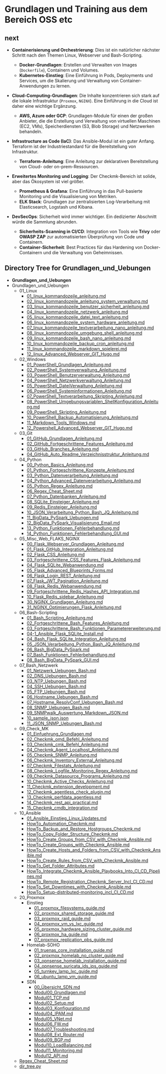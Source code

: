 # Grundlagen und Training aus dem Bereich OSS etc

## next

* **Containerisierung und Orchestrierung**: Dies ist ein natürlicher nächster Schritt nach den Themen Linux, Webserver und Bash-Scripting.
    * **Docker-Grundlagen**: Erstellen und Verwalten von Images (`Dockerfile`), Containern und Volumes.
    * **Kubernetes-Einstieg**: Eine Einführung in Pods, Deployments und Services, um die Skalierung und Verwaltung von Container-Anwendungen zu lernen.

* **Cloud-Computing-Grundlagen**: Die Inhalte konzentrieren sich stark auf die lokale Infrastruktur (`Proxmox`, `NGINX`). Eine Einführung in die Cloud ist daher eine wichtige Ergänzung.
    * **AWS, Azure oder GCP**: Grundlagen-Module für einen der großen Anbieter, die die Erstellung und Verwaltung von virtuellen Maschinen (EC2, VMs), Speicherdiensten (S3, Blob Storage) und Netzwerken behandeln. 

* **Infrastructure as Code (IaC)**: Das Ansible-Modul ist ein guter Anfang. Terraform ist der Industriestandard für die Bereitstellung von Infrastruktur.
    * **Terraform-Anleitung**: Eine Anleitung zur deklarativen Bereitstellung von Cloud- oder on-prem-Ressourcen.

* **Erweitertes Monitoring und Logging**: Der Checkmk-Bereich ist solide, aber das Ökosystem ist viel größer.
    * **Prometheus & Grafana**: Eine Einführung in das Pull-basierte Monitoring und die Visualisierung von Metriken.
    * **ELK Stack**: Grundlagen zur zentralisierten Log-Verarbeitung mit Elasticsearch, Logstash und Kibana.

* **DevSecOps**: Sicherheit wird immer wichtiger. Ein dedizierter Abschnitt würde die Sammlung abrunden.
    * **Sicherheits-Scanning in CI/CD**: Integration von Tools wie **Trivy** oder **OWASP ZAP** zur automatisierten Überprüfung von Code und Containern.
    * **Container-Sicherheit**: Best Practices für das Hardening von Docker-Containern und die Verwaltung von Geheimnissen.

## Directory Tree for Grundlagen_und_Uebungen

- **Grundlagen_und_Uebungen**
- Grundlagen_und_Uebungen
  - 01_Linux
    - [01_linux_kommandozeile_anleitung.md](01_Linux/01_linux_kommandozeile_anleitung.md)
    - [02_linux_kommandozeile_anleitung_system_verwaltung.md](01_Linux/02_linux_kommandozeile_anleitung_system_verwaltung.md)
    - [03_linux_kommandozeile_benutzer_sicherheit_anleitung.md](01_Linux/03_linux_kommandozeile_benutzer_sicherheit_anleitung.md)
    - [04_linux_kommandozeile_netzwerk_anleitung.md](01_Linux/04_linux_kommandozeile_netzwerk_anleitung.md)
    - [05_linux_kommandozeile_datei_text_anleitung.md](01_Linux/05_linux_kommandozeile_datei_text_anleitung.md)
    - [06_linux_kommandozeile_system_hardware_anleitung.md](01_Linux/06_linux_kommandozeile_system_hardware_anleitung.md)
    - [07_linux_kommandozeile_textverarbeitung_nano_anleitung.md](01_Linux/07_linux_kommandozeile_textverarbeitung_nano_anleitung.md)
    - [08_linux_kommandozeile_umgebung_shell_anleitung.md](01_Linux/08_linux_kommandozeile_umgebung_shell_anleitung.md)
    - [09_linux_kommandozeile_bash_nano_anleitung.md](01_Linux/09_linux_kommandozeile_bash_nano_anleitung.md)
    - [10_linux_kommandozeile_backup_cron_anleitung.md](01_Linux/10_linux_kommandozeile_backup_cron_anleitung.md)
    - [11_linux_kommandozeile_markdown_spielerei.md](01_Linux/11_linux_kommandozeile_markdown_spielerei.md)
    - [12_linux_Advanced_Webserver_GIT_Hugo.md](01_Linux/12_linux_Advanced_Webserver_GIT_Hugo.md)
  - 02_Windows
    - [01_PowerShell_Grundlagen_Anleitung.md](02_Windows/01_PowerShell_Grundlagen_Anleitung.md)
    - [02_PowerShell_Systemverwaltung_Anleitung.md](02_Windows/02_PowerShell_Systemverwaltung_Anleitung.md)
    - [03_PowerShell_Benutzerverwaltung_Anleitung.md](02_Windows/03_PowerShell_Benutzerverwaltung_Anleitung.md)
    - [04_PowerShell_Netzwerkverwaltung_Anleitung.md](02_Windows/04_PowerShell_Netzwerkverwaltung_Anleitung.md)
    - [05_PowerShell_DateiVerwaltung_Anleitung.md](02_Windows/05_PowerShell_DateiVerwaltung_Anleitung.md)
    - [06_PowerShell_Systeminformationen_Anleitung.md](02_Windows/06_PowerShell_Systeminformationen_Anleitung.md)
    - [07_PowerShell_Textverarbeitung_Skripting_Anleitung.md](02_Windows/07_PowerShell_Textverarbeitung_Skripting_Anleitung.md)
    - [08_PowerShell_Umgebungsvariablen_ShellKonfiguration_Anleitung.md](02_Windows/08_PowerShell_Umgebungsvariablen_ShellKonfiguration_Anleitung.md)
    - [09_PowerShell_Skripting_Anleitung.md](02_Windows/09_PowerShell_Skripting_Anleitung.md)
    - [10_PowerShell_Backup_Automatisierung_Anleitung.md](02_Windows/10_PowerShell_Backup_Automatisierung_Anleitung.md)
    - [11_Markdown_Tools_Windows.md](02_Windows/11_Markdown_Tools_Windows.md)
    - [12_Powershell_Advanced_Webserver_GIT_Hugo.md](02_Windows/12_Powershell_Advanced_Webserver_GIT_Hugo.md)
  - 03_Git
    - [01_GitHub_Grundlagen_Anleitung.md](03_Git/01_GitHub_Grundlagen_Anleitung.md)
    - [02_GitHub_Fortgeschrittene_Features_Anleitung.md](03_Git/02_GitHub_Fortgeschrittene_Features_Anleitung.md)
    - [03_GitHub_Branches_Anleitung.md](03_Git/03_GitHub_Branches_Anleitung.md)
    - [04_GitHub_Auto_Readme_Verzeichnisstruktur_Anleitung.md](03_Git/04_GitHub_Auto_Readme_Verzeichnisstruktur_Anleitung.md)
  - 04_Python
    - [00_Python_Basics_Anleitung.md](04_Python/00_Python_Basics_Anleitung.md)
    - [01_Python_Fortgeschrittene_Konzepte_Anleitung.md](04_Python/01_Python_Fortgeschrittene_Konzepte_Anleitung.md)
    - [03_Python_Datenverarbeitung_Anleitung.md](04_Python/03_Python_Datenverarbeitung_Anleitung.md)
    - [04_Python_Advanced_Datenverarbeitung_Anleitung.md](04_Python/04_Python_Advanced_Datenverarbeitung_Anleitung.md)
    - [05_Python_Regex_Anleitung.md](04_Python/05_Python_Regex_Anleitung.md)
    - [06_Regex_Cheat_Sheet.md](04_Python/06_Regex_Cheat_Sheet.md)
    - [07_Python_Datenbanken_Anleitung.md](04_Python/07_Python_Datenbanken_Anleitung.md)
    - [08_SQLite_Einsteiger_Anleitung.md](04_Python/08_SQLite_Einsteiger_Anleitung.md)
    - [09_Redis_Einsteiger_Anleitung.md](04_Python/09_Redis_Einsteiger_Anleitung.md)
    - [10_JSON_Verarbeitung_Python_Bash_JQ_Anleitung.md](04_Python/10_JSON_Verarbeitung_Python_Bash_JQ_Anleitung.md)
    - [11_BigData_PySpark_Uebungen.md](04_Python/11_BigData_PySpark_Uebungen.md)
    - [12_BigData_PySpark_Visualisierung_Email.md](04_Python/12_BigData_PySpark_Visualisierung_Email.md)
    - [13_Python_Funktionen_Fehlerbehandlung.md](04_Python/13_Python_Funktionen_Fehlerbehandlung.md)
    - [14_Python_Funktionen_Fehlerbehandlung_GUI.md](04_Python/14_Python_Funktionen_Fehlerbehandlung_GUI.md)
  - 05_Misc_Web_FLAKS_NGINX
    - [00_Flask_Webserver_Grundlagen_Anleitung.md](05_Misc_Web_FLAKS_NGINX/00_Flask_Webserver_Grundlagen_Anleitung.md)
    - [01_Flask_GitHub_Integration_Anleitung.md](05_Misc_Web_FLAKS_NGINX/01_Flask_GitHub_Integration_Anleitung.md)
    - [02_Flask_CSS_Anleitung.md](05_Misc_Web_FLAKS_NGINX/02_Flask_CSS_Anleitung.md)
    - [03_Fortgeschrittene_CSS_Features_Flask_Anleitung.md](05_Misc_Web_FLAKS_NGINX/03_Fortgeschrittene_CSS_Features_Flask_Anleitung.md)
    - [04_Flask_SQLite_Webanwendung.md](05_Misc_Web_FLAKS_NGINX/04_Flask_SQLite_Webanwendung.md)
    - [05_Flask_Advanced_Blueprints_Forms.md](05_Misc_Web_FLAKS_NGINX/05_Flask_Advanced_Blueprints_Forms.md)
    - [06_Flask_Login_REST_Anleitung.md](05_Misc_Web_FLAKS_NGINX/06_Flask_Login_REST_Anleitung.md)
    - [07_Flask_JWT_Pagination_Anleitung.md](05_Misc_Web_FLAKS_NGINX/07_Flask_JWT_Pagination_Anleitung.md)
    - [08_Flask_Redis_Webanwendung.md](05_Misc_Web_FLAKS_NGINX/08_Flask_Redis_Webanwendung.md)
    - [09_Fortgeschrittene_Redis_Hashes_API_Integration.md](05_Misc_Web_FLAKS_NGINX/09_Fortgeschrittene_Redis_Hashes_API_Integration.md)
    - [10_Flask_Redis_sidebar_Anleitung.md](05_Misc_Web_FLAKS_NGINX/10_Flask_Redis_sidebar_Anleitung.md)
    - [30_NGINX_Grundlagen_Anleitung.md](05_Misc_Web_FLAKS_NGINX/30_NGINX_Grundlagen_Anleitung.md)
    - [31_NGINX_Optimierungen_Flask_Anleitung.md](05_Misc_Web_FLAKS_NGINX/31_NGINX_Optimierungen_Flask_Anleitung.md)
  - 06_Bash-Scripting
    - [01_Bash_Scripting_Anleitung.md](06_Bash-Scripting/01_Bash_Scripting_Anleitung.md)
    - [02_Fortgeschrittene_Bash_Features_Anleitung.md](06_Bash-Scripting/02_Fortgeschrittene_Bash_Features_Anleitung.md)
    - [03_Fortgeschrittene_Bash_Funktionen_Parametererweiterung.md](06_Bash-Scripting/03_Fortgeschrittene_Bash_Funktionen_Parametererweiterung.md)
    - [04-1_Ansible_Flask_SQLite_Install.md](06_Bash-Scripting/04-1_Ansible_Flask_SQLite_Install.md)
    - [04_Bash_Flask_SQLite_Integration_Anleitung.md](06_Bash-Scripting/04_Bash_Flask_SQLite_Integration_Anleitung.md)
    - [05_JSON_Verarbeitung_Python_Bash_JQ_Anleitung.md](06_Bash-Scripting/05_JSON_Verarbeitung_Python_Bash_JQ_Anleitung.md)
    - [06_Bash_BigData_PySpark.md](06_Bash-Scripting/06_Bash_BigData_PySpark.md)
    - [07_Bash_Funktionen_Fehlerbehandlung.md](06_Bash-Scripting/07_Bash_Funktionen_Fehlerbehandlung.md)
    - [08_Bash_BigData_PySpark_GUI.md](06_Bash-Scripting/08_Bash_BigData_PySpark_GUI.md)
  - 07_Bash_Netzwerk
    - [01_Netzwerk_Uebungen_Bash.md](07_Bash_Netzwerk/01_Netzwerk_Uebungen_Bash.md)
    - [02_DNS_Uebungen_Bash.md](07_Bash_Netzwerk/02_DNS_Uebungen_Bash.md)
    - [03_NTP_Uebungen_Bash.md](07_Bash_Netzwerk/03_NTP_Uebungen_Bash.md)
    - [04_SSH_Uebungen_Bash.md](07_Bash_Netzwerk/04_SSH_Uebungen_Bash.md)
    - [05_FTP_Uebungen_Bash.md](07_Bash_Netzwerk/05_FTP_Uebungen_Bash.md)
    - [06_Hostname_Uebungen_Bash.md](07_Bash_Netzwerk/06_Hostname_Uebungen_Bash.md)
    - [07_Hostname_ResolvConf_Uebungen_Bash.md](07_Bash_Netzwerk/07_Hostname_ResolvConf_Uebungen_Bash.md)
    - [08_SNMP_Uebungen_Bash.md](07_Bash_Netzwerk/08_SNMP_Uebungen_Bash.md)
    - [09_SNMPwalk_Auswertung_Markdown_JSON.md](07_Bash_Netzwerk/09_SNMPwalk_Auswertung_Markdown_JSON.md)
    - [10_sample_json.json](07_Bash_Netzwerk/10_sample_json.json)
    - [11_JSON_SNMP_Uebungen_Bash.md](07_Bash_Netzwerk/11_JSON_SNMP_Uebungen_Bash.md)
  - 09_Check_MK
    - [01_Einfuehrung_Grundlagen.md](09_Check_MK/01_Einfuehrung_Grundlagen.md)
    - [02_Checkmk_omd_Befehl_Anleitung.md](09_Check_MK/02_Checkmk_omd_Befehl_Anleitung.md)
    - [03_Checkmk_cmk_Befehl_Anleitung.md](09_Check_MK/03_Checkmk_cmk_Befehl_Anleitung.md)
    - [04_Checkmk_Agent_Localhost_Anleitung.md](09_Check_MK/04_Checkmk_Agent_Localhost_Anleitung.md)
    - [05_Checkmk_SNMP_Anleitung.md](09_Check_MK/05_Checkmk_SNMP_Anleitung.md)
    - [06_Checkmk_Inventory_External_Anleitung.md](09_Check_MK/06_Checkmk_Inventory_External_Anleitung.md)
    - [07_Checkmk_Filestats_Anleitung.md](09_Check_MK/07_Checkmk_Filestats_Anleitung.md)
    - [08_Checkmk_Logfile_Monitoring_Regex_Anleitung.md](09_Check_MK/08_Checkmk_Logfile_Monitoring_Regex_Anleitung.md)
    - [09_Checkmk_Datasource_Programs_Anleitung.md](09_Check_MK/09_Checkmk_Datasource_Programs_Anleitung.md)
    - [10_Checkmk_Active_Checks_Anleitung.md](09_Check_MK/10_Checkmk_Active_Checks_Anleitung.md)
    - [11_Checkmk_extension_development.md](09_Check_MK/11_Checkmk_extension_development.md)
    - [12_Checkmk_agentless_check_plugin.md](09_Check_MK/12_Checkmk_agentless_check_plugin.md)
    - [13_Checkmk_perfdata_agentless.md](09_Check_MK/13_Checkmk_perfdata_agentless.md)
    - [14_Checkmk_rest_api_practical.md](09_Check_MK/14_Checkmk_rest_api_practical.md)
    - [15_Checkmk_cmdb_integration.md](09_Check_MK/15_Checkmk_cmdb_integration.md)
  - 10_Ansible
    - [01_Ansible_Einstieg_Linux_Updates.md](10_Ansible/01_Ansible_Einstieg_Linux_Updates.md)
    - [HowTo_Automation_Checkmk.md](10_Ansible/HowTo_Automation_Checkmk.md)
    - [HowTo_Backup_and_Restore_Hostgroups_Checkmk.md](10_Ansible/HowTo_Backup_and_Restore_Hostgroups_Checkmk.md)
    - [HowTo_Copy_Folder_Structure_Checkmk.md](10_Ansible/HowTo_Copy_Folder_Structure_Checkmk.md)
    - [HowTo_Create_Groups_from_CSV_with_Checkmk_Ansible.md](10_Ansible/HowTo_Create_Groups_from_CSV_with_Checkmk_Ansible.md)
    - [HowTo_Create_Groups_with_Checkmk_Ansible.md](10_Ansible/HowTo_Create_Groups_with_Checkmk_Ansible.md)
    - [HowTo_Create_Hosts_and_Folders_from_CSV_with_Checkmk_Ansible.md](10_Ansible/HowTo_Create_Hosts_and_Folders_from_CSV_with_Checkmk_Ansible.md)
    - [HowTo_Create_Rules_from_CSV_with_Checkmk_Ansible.md](10_Ansible/HowTo_Create_Rules_from_CSV_with_Checkmk_Ansible.md)
    - [HowTo_Get_Folder_Attributes.md](10_Ansible/HowTo_Get_Folder_Attributes.md)
    - [HowTo_Integrate_Checkmk_Ansible_Playbooks_Into_CI_CD_Pipelines.md](10_Ansible/HowTo_Integrate_Checkmk_Ansible_Playbooks_Into_CI_CD_Pipelines.md)
    - [HowTo_Remote_Registration_Checkmk_Server_Incl_CI_CD.md](10_Ansible/HowTo_Remote_Registration_Checkmk_Server_Incl_CI_CD.md)
    - [HowTo_Set_Downtimes_with_Checkmk_Ansible.md](10_Ansible/HowTo_Set_Downtimes_with_Checkmk_Ansible.md)
    - [HowTo_Setup-distributed-monitoring_incl_CI_CD.md](10_Ansible/HowTo_Setup-distributed-monitoring_incl_CI_CD.md)
  - 20_Proxmox
    - Einstieg
      - [01_proxmox_filesystems_guide.md](20_Proxmox/Einstieg/01_proxmox_filesystems_guide.md)
      - [02_proxmox_shared_storage_guide.md](20_Proxmox/Einstieg/02_proxmox_shared_storage_guide.md)
      - [03_proxmox_raid_guide.md](20_Proxmox/Einstieg/03_proxmox_raid_guide.md)
      - [04_proxmox_vm_vs_lxc_guide.md](20_Proxmox/Einstieg/04_proxmox_vm_vs_lxc_guide.md)
      - [05_proxmox_hardware_sizing_cluster_guide.md](20_Proxmox/Einstieg/05_proxmox_hardware_sizing_cluster_guide.md)
      - [06_proxmox_ha_guide.md](20_Proxmox/Einstieg/06_proxmox_ha_guide.md)
      - [07_proxmox_replication_pbs_guide.md](20_Proxmox/Einstieg/07_proxmox_replication_pbs_guide.md)
    - Homelab-SOHO
      - [01_truenas_core_installation_guide.md](20_Proxmox/Homelab-SOHO/01_truenas_core_installation_guide.md)
      - [02_proxmox_homelab_no_cluster_guide.md](20_Proxmox/Homelab-SOHO/02_proxmox_homelab_no_cluster_guide.md)
      - [03_opnsense_homelab_installation_guide.md](20_Proxmox/Homelab-SOHO/03_opnsense_homelab_installation_guide.md)
      - [04_opnsense_suricata_ids_ips_guide.md](20_Proxmox/Homelab-SOHO/04_opnsense_suricata_ids_ips_guide.md)
      - [05_turnkey_lamp_lxc_guide.md](20_Proxmox/Homelab-SOHO/05_turnkey_lamp_lxc_guide.md)
      - [06_ubuntu_lamp_vm_guide.md](20_Proxmox/Homelab-SOHO/06_ubuntu_lamp_vm_guide.md)
    - SDN
      - [00_Übersicht_SDN.md](20_Proxmox/SDN/00_%C3%9Cbersicht_SDN.md)
      - [Modul00_Grundlagen.md](20_Proxmox/SDN/Modul00_Grundlagen.md)
      - [Modul01_TCP.md](20_Proxmox/SDN/Modul01_TCP.md)
      - [Modul02_Setup.md](20_Proxmox/SDN/Modul02_Setup.md)
      - [Modul03_Konfiguration.md](20_Proxmox/SDN/Modul03_Konfiguration.md)
      - [Modul04_IPAM.md](20_Proxmox/SDN/Modul04_IPAM.md)
      - [Modul05_VNet.md](20_Proxmox/SDN/Modul05_VNet.md)
      - [Modul06_FW.md](20_Proxmox/SDN/Modul06_FW.md)
      - [Modul07_Troubleshooting.md](20_Proxmox/SDN/Modul07_Troubleshooting.md)
      - [Modul08_Ext_Router.md](20_Proxmox/SDN/Modul08_Ext_Router.md)
      - [Modul09_BGP.md](20_Proxmox/SDN/Modul09_BGP.md)
      - [Modul10_LoadBalancing.md](20_Proxmox/SDN/Modul10_LoadBalancing.md)
      - [Modul11_Monitoring.md](20_Proxmox/SDN/Modul11_Monitoring.md)
      - [Modul12_API.md](20_Proxmox/SDN/Modul12_API.md)
  - [Regex_Cheat_Sheet.md](Regex_Cheat_Sheet.md)
  - [dir_tree.py](dir_tree.py)